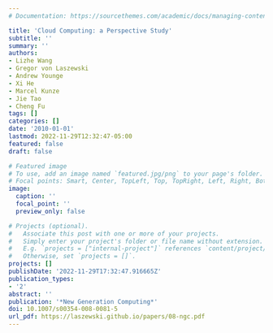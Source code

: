 ```yaml
---
# Documentation: https://sourcethemes.com/academic/docs/managing-content/

title: 'Cloud Computing: a Perspective Study'
subtitle: ''
summary: ''
authors:
- Lizhe Wang
- Gregor von Laszewski
- Andrew Younge
- Xi He
- Marcel Kunze
- Jie Tao
- Cheng Fu
tags: []
categories: []
date: '2010-01-01'
lastmod: 2022-11-29T12:32:47-05:00
featured: false
draft: false

# Featured image
# To use, add an image named `featured.jpg/png` to your page's folder.
# Focal points: Smart, Center, TopLeft, Top, TopRight, Left, Right, BottomLeft, Bottom, BottomRight.
image:
  caption: ''
  focal_point: ''
  preview_only: false

# Projects (optional).
#   Associate this post with one or more of your projects.
#   Simply enter your project's folder or file name without extension.
#   E.g. `projects = ["internal-project"]` references `content/project/deep-learning/index.md`.
#   Otherwise, set `projects = []`.
projects: []
publishDate: '2022-11-29T17:32:47.916665Z'
publication_types:
- '2'
abstract: ''
publication: '*New Generation Computing*'
doi: 10.1007/s00354-008-0081-5
url_pdf: https://laszewski.github.io/papers/08-ngc.pdf
---
```

